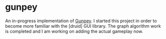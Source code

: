 # gunpey

An in-progress implementation of [Gunpey]. I started this project in order to become more familiar with the [druid] GUI library. The graph algorithm work is completed and I am working on adding the actual gameplay now.

[Gunpey]: https://en.wikipedia.org/wiki/Gunpey
